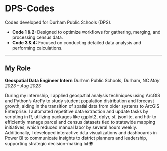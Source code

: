 
# DPS-Codes

Codes developed for Durham Public Schools (DPS).

* **Code 1 & 2:** Designed to optimize workflows for gathering, merging, and processing census data.
* **Code 3 & 4:** Focused on conducting detailed data analysis and performing calculations.

---

## My Role

**Geospatial Data Engineer Intern**
Durham Public Schools, Durham, NC
*May 2023 – Aug 2023*

During my internship, I applied geospatial analysis techniques using ArcGIS and Python’s ArcPy to study student population distribution and forecast growth, aiding in the transition of spatial data from older systems to ArcGIS Enterprise. I automated repetitive data extraction and update tasks by scripting in R, utilizing packages like ggplot2, dplyr, sf, jsonlite, and httr to efficiently manage parcel and census datasets tied to statewide mapping initiatives, which reduced manual labor by several hours weekly. Additionally, I developed interactive data visualizations and dashboards in Power BI to communicate insights to district planners and leadership, supporting strategic decision-making. 📊🌍

